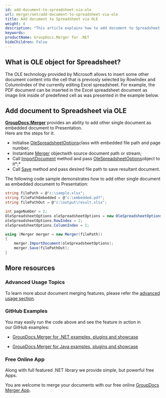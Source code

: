 ```yaml
---
id: add-document-to-spreadsheet-via-ole
url: merger/net/add-document-to-spreadsheet-via-ole
title: Add document to Spreadsheet via OLE
weight: 4
description: "This article explains how to add document to Spreadsheet via OLE with GroupDocs.Merger within your .NET applications."
keywords: 
productName: GroupDocs.Merger for .NET
hideChildren: False
---
```

## What is OLE object for Spreadsheet?

The OLE technology provided by Microsoft allows to insert some other document content into the cell that is previosly selected by RowIndex and ColumnIndex of the currently editing Excel spreadsheet. For example, the PDF document can be inserted in the Excel spreadsheet document as image link inside of predefined cell as was presented in the example below.

## Add document to Spreadsheet via OLE

**[GroupDocs.Merger](https://products.groupdocs.com/merger/net)** provides an ability to add other single document as embedded document to Presentation.   
Here are the steps for it:

*   Initialise [OleSpreadsheetOptions](https://apireference.groupdocs.com/net/merger/groupdocs.merger.domain.options/olespreadsheetoptions)class with embedded file path and page number;
*   Instantiate [Merger](https://apireference.groupdocs.com/net/merger/groupdocs.merger/merger) objectwith source document path or stream;
*   Call [ImportDocument](https://apireference.groupdocs.com/net/merger/groupdocs.merger/merger/methods/importdocument) method and pass [OleSpreadsheetOptions](https://apireference.groupdocs.com/net/merger/groupdocs.merger.domain.options/olespreadsheetoptions)object to it*;*
*   Call [Save](https://apireference.groupdocs.com/net/merger/groupdocs.merger.merger/save/methods/1) method and pass desired file path to save resultant document.

The following code sample demonstrates how to add other single document as embedded document to Presentation:

```csharp
string filePath = @"c:\sample.xlsx";
string filePathEmbedded = @"c:\embedded.pdf";
string filePathOut = @"c:\output\result.xlsx";

int pageNumber = 2;
OleSpreadsheetOptions oleSpreadsheetOptions = new OleSpreadsheetOptions(filePathEmbedded, pageNumber);
oleSpreadsheetOptions.RowIndex = 2;
oleSpreadsheetOptions.ColumnIndex = 2;

using (Merger merger = new Merger(filePath))
{
    merger.ImportDocument(oleSpreadsheetOptions);
    merger.Save(filePathOut);
}

```

## More resources

### Advanced Usage Topics 

To learn more about document merging features, please refer the [advanced usage section](Add%2Bdocument%2Bto%2BSpreadsheet%2Bvia%2BOLE.html).

### GitHub Examples 

You may easily run the code above and see the feature in action in our GitHub examples:

*   [GroupDocs.Merger for .NET examples, plugins and showcase](https://github.com/groupdocs-merger/GroupDocs.Merger-for-.NET)
    
*   [GroupDocs.Merger for Java examples, plugins and showcase](https://github.com/groupdocs-merger/GroupDocs.Merger-for-Java)
    

### Free Online App 

Along with full featured .NET library we provide simple, but powerful free Apps.

You are welcome to merge your documents with our free online [GroupDocs Merger App](https://products.groupdocs.app/merger).
